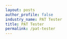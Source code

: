 ```yaml
---
layout: posts 
author_profile: false 
industry_name: PAT Tester
title: PAT Tester
permalink: /pat-tester
---
```

